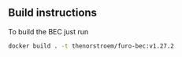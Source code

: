 ## Build instructions

To build the BEC just run

```bash
docker build . -t thenorstroem/furo-bec:v1.27.2
```
